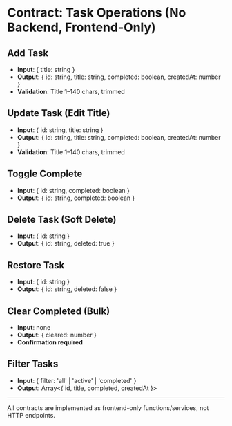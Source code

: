 # Contract: Task Operations (No Backend, Frontend-Only)

## Add Task
- **Input**: { title: string }
- **Output**: { id: string, title: string, completed: boolean, createdAt: number }
- **Validation**: Title 1–140 chars, trimmed

## Update Task (Edit Title)
- **Input**: { id: string, title: string }
- **Output**: { id: string, title: string, completed: boolean, createdAt: number }
- **Validation**: Title 1–140 chars, trimmed

## Toggle Complete
- **Input**: { id: string, completed: boolean }
- **Output**: { id: string, completed: boolean }

## Delete Task (Soft Delete)
- **Input**: { id: string }
- **Output**: { id: string, deleted: true }

## Restore Task
- **Input**: { id: string }
- **Output**: { id: string, deleted: false }

## Clear Completed (Bulk)
- **Input**: none
- **Output**: { cleared: number }
- **Confirmation required**

## Filter Tasks
- **Input**: { filter: 'all' | 'active' | 'completed' }
- **Output**: Array<{ id, title, completed, createdAt }>

---

All contracts are implemented as frontend-only functions/services, not HTTP endpoints.

